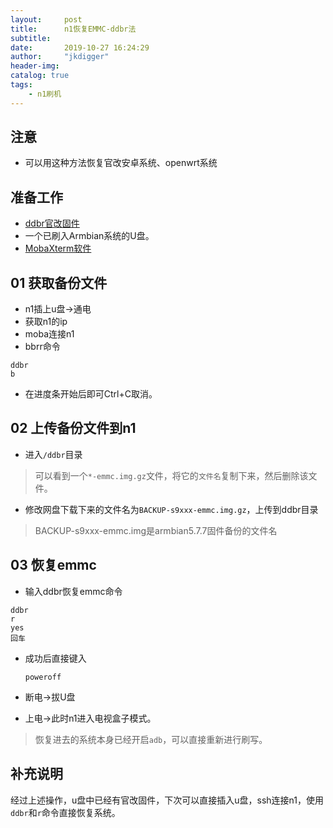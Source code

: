 ```yaml
---
layout:     post
title:      n1恢复EMMC-ddbr法
subtitle:   
date:       2019-10-27 16:24:29
author:     "jkdigger"
header-img: 
catalog: true
tags:
    - n1刷机
---
```


## 注意
- 可以用这种方法恢复官改安卓系统、openwrt系统

## 准备工作
- [ddbr官改固件](https://cnone.lty.fun/home/%E5%B7%A5%E5%85%B7%E5%BA%93/N1/ddbr/)
- 一个已刷入Armbian系统的U盘。
- [MobaXterm软件](https://mobaxterm.mobatek.net/)

##  01 获取备份文件

- n1插上u盘→通电
- 获取n1的ip
- moba连接n1
- bbrr命令

```
ddbr
b
```

- 在进度条开始后即可Ctrl+C取消。

## 02 上传备份文件到n1

- 进入`/ddbr`目录

> 可以看到一个`*-emmc.img.gz`文件，将它的`文件名`复制下来，然后删除该文件。 

- 修改网盘下载下来的文件名为`BACKUP-s9xxx-emmc.img.gz`，上传到ddbr目录

> BACKUP-s9xxx-emmc.img是armbian5.7.7固件备份的文件名

## 03 恢复emmc

- 输入ddbr恢复emmc命令

```
ddbr
r
yes
回车
```

- 成功后直接键入

  ```
  poweroff
  ```

- 断电→拔U盘
- 上电→此时n1进入电视盒子模式。

> 恢复进去的系统本身已经开启`adb`，可以直接重新进行刷写。

## 补充说明

经过上述操作，u盘中已经有官改固件，下次可以直接插入u盘，ssh连接n1，使用`ddbr`和`r`命令直接恢复系统。
